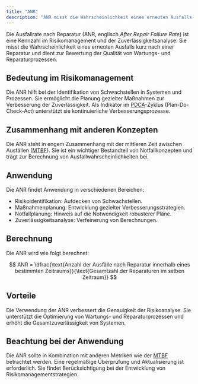 ```yaml
---
title: "ANR"
description: "ANR misst die Wahrscheinlichkeit eines erneuten Ausfalls kurz nach einer Reparatur und ist eine wichtige Kennzahl im Risikomanagement. Sie hilft bei der Identifikation von Schwachstellen in Systemen und ermöglicht gezielte Verbesserungsmaßnahmen. Die Berechnung erfolgt durch Division der Anzahl der Ausfälle nach Reparatur durch die Gesamtzahl der Reparaturen."
---
```


Die Ausfallrate nach Reparatur (ANR, englisch *After Repair Failure Rate*) ist eine Kennzahl im Risikomanagement und der Zuverlässigkeitsanalyse. Sie misst die Wahrscheinlichkeit eines erneuten Ausfalls kurz nach einer Reparatur und dient zur Bewertung der Qualität von Wartungs- und Reparaturprozessen.

## Bedeutung im Risikomanagement
Die ANR hilft bei der Identifikation von Schwachstellen in Systemen und Prozessen. Sie ermöglicht die Planung gezielter Maßnahmen zur Verbesserung der Zuverlässigkeit. Als Indikator im [PDCA](/open-fidup/lerninhalte/pdca)-Zyklus (Plan-Do-Check-Act) unterstützt sie kontinuierliche Verbesserungsprozesse.

## Zusammenhang mit anderen Konzepten
Die ANR steht in engem Zusammenhang mit der mittleren Zeit zwischen Ausfällen ([MTBF](/open-fidup/lerninhalte/mtbf)). Sie ist ein wichtiger Bestandteil von Notfallkonzepten und trägt zur Berechnung von Ausfallwahrscheinlichkeiten bei.

## Anwendung
Die ANR findet Anwendung in verschiedenen Bereichen:
- Risikoidentifikation: Aufdecken von Schwachstellen.
- Maßnahmenplanung: Entwicklung gezielter Verbesserungsstrategien.
- Notfallplanung: Hinweis auf die Notwendigkeit robusterer Pläne.
- Zuverlässigkeitsanalyse: Verfeinerung von Berechnungen.

## Berechnung
Die ANR wird wie folgt berechnet:

$$
ANR = \dfrac{\text{Anzahl der Ausfälle nach Reparatur innerhalb eines bestimmten Zeitraums}}{\text{Gesamtzahl der Reparaturen im selben Zeitraum}}
$$

## Vorteile
Die Verwendung der ANR verbessert die Genauigkeit der Risikoanalyse. Sie unterstützt die Optimierung von Wartungs- und Reparaturprozessen und erhöht die Gesamtzuverlässigkeit von Systemen.

## Beachtung bei der Anwendung
Die ANR sollte in Kombination mit anderen Metriken wie der [MTBF](/open-fidup/lerninhalte/mtbf) betrachtet werden. Eine regelmäßige Überprüfung und Aktualisierung ist erforderlich. Sie findet Berücksichtigung bei der Entwicklung von Risikomanagementstrategien.